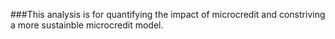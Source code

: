 ###This analysis is for quantifying the impact of microcredit and constriving a more sustainble microcredit model.

